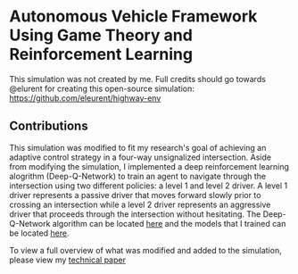 # Autonomous Vehicle Framework Using Game Theory and Reinforcement Learning

This simulation was not created by me. Full credits should go towards @elurent for creating this open-source simulation: https://github.com/eleurent/highway-env

## Contributions
This simulation was modified to fit my research's goal of achieving an adaptive control strategy in a four-way unsignalized intersection. Aside from modifying the simulation, I implemented a deep reinforcement learning alogrithm (Deep-Q-Network) to train an agent to navigate through the intersection using two different policies: a level 1 and level 2 driver. A level 1 driver represents a passive driver that moves forward slowly prior to crossing an intersection while a level 2 driver represents an aggressive driver that proceeds through the intersection without hesitating. The Deep-Q-Network algorithm can be located [here](DQN/DQN_trainer.py) and the models that I trained can be located [here](models/intersection/creep). 


To view a full overview of what was modified and added to the simulation, please view my [technical paper](paper.pdf) 
